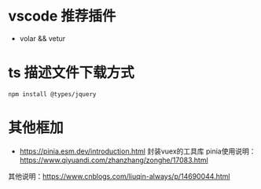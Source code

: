 <!--
 * @file: 
 * @Date: 2021-07-07 09:14:14
 * @author: liuyong.wang
-->
# vscode 推荐插件
- volar  &&  vetur

# ts 描述文件下载方式
`
  npm install @types/jquery
`

# 其他框加
- https://pinia.esm.dev/introduction.html   封装vuex的工具库
pinia使用说明： https://www.qiyuandi.com/zhanzhang/zonghe/17083.html

其他说明：https://www.cnblogs.com/liuqin-always/p/14690044.html
